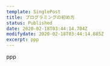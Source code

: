 ```yaml
---
template: SinglePost
title: プログラミングの初め方
status: Published
date: 2020-02-18T03:44:14.704Z
modifydate: 2020-02-18T03:44:14.885Z
excerpt: ppp
---
```

ppp
